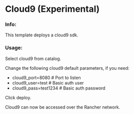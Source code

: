 # Cloud9 (Experimental)

### Info:

 This template deploys a cloud9 sdk.
 
 
### Usage:

 Select cloud9 from catalog. 

 Change the following cloud9 default parameters, if you need:

- cloud9_port=8080		# Port to listen
- cloud9_user=test		# Basic auth user
- cloud9_pass=test1234	# Basic auth password

 Click deploy.
 
 Cloud9 can now be accessed over the Rancher network. 


